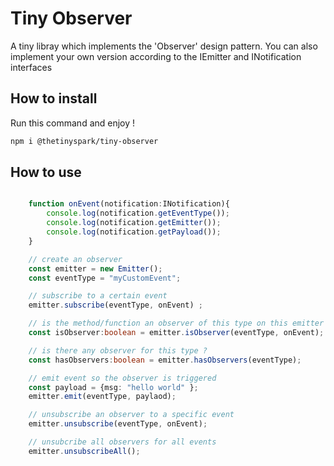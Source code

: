 # Tiny Observer
A tiny libray which implements the 'Observer' design pattern. 
You can also implement your own version according to the IEmitter and INotification interfaces

## How to install

Run this command and enjoy !
```bash
npm i @thetinyspark/tiny-observer
```

## How to use 
```typescript

    function onEvent(notification:INotification){
        console.log(notification.getEventType());
        console.log(notification.getEmitter());
        console.log(notification.getPayload());
    }

    // create an observer
    const emitter = new Emitter();
    const eventType = "myCustomEvent";

    // subscribe to a certain event
    emitter.subscribe(eventType, onEvent) ;

    // is the method/function an observer of this type on this emitter ?
    const isObserver:boolean = emitter.isObserver(eventType, onEvent);

    // is there any observer for this type ?
    const hasObservers:boolean = emitter.hasObservers(eventType);

    // emit event so the observer is triggered
    const payload = {msg: "hello world" };
    emitter.emit(eventType, paylaod); 

    // unsubscribe an observer to a specific event
    emitter.unsubscribe(eventType, onEvent); 

    // unsubcribe all observers for all events
    emitter.unsubscribeAll();
```


